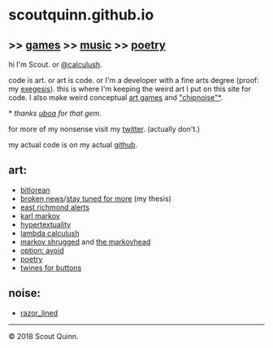 # scoutquinn.github.io

## >> [games](https://calculush.gq) >> [music](https://soundcloud.com/razor_lined) >> [poetry](poetry)

hi I'm Scout. or [@calculush](https://twitter.com/calculush).

code is art. or art is code. or I'm a developer with a fine arts degree (proof: my [exegesis](https://scoutquinn.github.io/exegesis)). this is where I'm keeping the weird art I put on this site for code. I also make weird conceptual [art games](https://calculush.gq) and ["chipnoise"\*](https://soundcloud.com/razor_lined).

\* *thanks [uboa](https://uboa.bandcamp.com) for that gem.*

for more of my nonsense visit my [twitter](https://twitter.com/calculush). (actually don't.)

my actual code is on my actual [github](https://github.com/scoutquinn).

## art:
* [bitlorean](https://bitlorean.herokuapp.com)
* [broken news](http://constanceari.org/portfolio/broken-news/)/[stay tuned for more](http://stay-tuned-for-more.herokuapp.com/) (my thesis)
* [east richmond alerts](https://twitter.com/ERichmondAlerts)
* [karl markov](https://twitter.com/fullcommubot)
* [hypertextuality](https://hypertexuality.herokuapp.com/ww7.html)
* [lambda calculush](https://twitter.com/lambdacalculush)
* [markov shrugged](markov-shrugged) and [the markovhead](the-markovhead)
* [option: avoid](http://option-avoid.herokuapp.com/)
* [poetry](poetry)
* [twines for buttons](https://calculush.gq)

## noise:
* [razor_lined](https://soundcloud.com/razor_lined)

---

© 2018 Scout Quinn.
